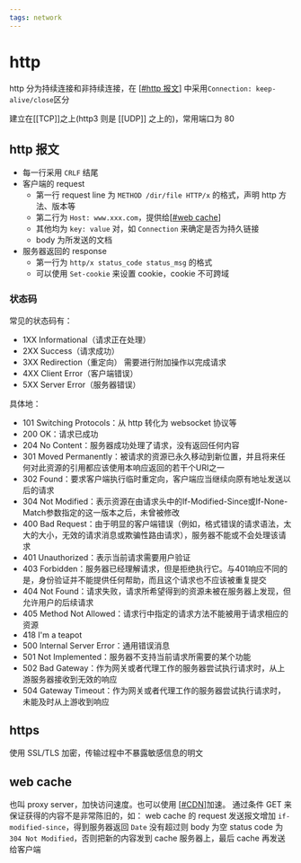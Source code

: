 ```yaml
---
tags: network
---
```

# http

http 分为持续连接和非持续连接，在 [[#http 报文]] 中采用`Connection: keep-alive/close`区分

建立在[[TCP]]之上(http3 则是 [[UDP]] 之上的)，常用端口为 80

## http 报文

- 每一行采用 `CRLF` 结尾
- 客户端的 request
  - 第一行 request line 为 `METHOD /dir/file HTTP/x` 的格式，声明 http 方法、版本等
  - 第二行为 `Host: www.xxx.com`，提供给[[#web cache]]
  - 其他均为 `key: value` 对，如 `Connection` 来确定是否为持久链接
  - body 为所发送的文档
- 服务器返回的 response
  - 第一行为 `http/x status_code status_msg` 的格式
  - 可以使用 `Set-cookie` 来设置 cookie，cookie 不可跨域

### 状态码

常见的状态码有：

- 1XX Informational（请求正在处理）
- 2XX Success（请求成功）
- 3XX Redirection（重定向） 需要进行附加操作以完成请求
- 4XX Client Error（客户端错误）
- 5XX Server Error（服务器错误）

具体地：

- 101 Switching Protocols：从 http 转化为 websocket 协议等
- 200 OK：请求已成功
- 204 No Content：服务器成功处理了请求，没有返回任何内容
- 301 Moved Permanently：被请求的资源已永久移动到新位置，并且将来任何对此资源的引用都应该使用本响应返回的若干个URI之一
- 302 Found：要求客户端执行临时重定向，客户端应当继续向原有地址发送以后的请求
- 304 Not Modified：表示资源在由请求头中的If-Modified-Since或If-None-Match参数指定的这一版本之后，未曾被修改
- 400 Bad Request：由于明显的客户端错误（例如，格式错误的请求语法，太大的大小，无效的请求消息或欺骗性路由请求），服务器不能或不会处理该请求
- 401 Unauthorized：表示当前请求需要用户验证
- 403 Forbidden：服务器已经理解请求，但是拒绝执行它。与401响应不同的是，身份验证并不能提供任何帮助，而且这个请求也不应该被重复提交
- 404 Not Found：请求失败，请求所希望得到的资源未被在服务器上发现，但允许用户的后续请求
- 405 Method Not Allowed：请求行中指定的请求方法不能被用于请求相应的资源
- 418 I'm a teapot
- 500 Internal Server Error：通用错误消息
- 501 Not Implemented：服务器不支持当前请求所需要的某个功能
- 502 Bad Gateway：作为网关或者代理工作的服务器尝试执行请求时，从上游服务器接收到无效的响应
- 504 Gateway Timeout：作为网关或者代理工作的服务器尝试执行请求时，未能及时从上游收到响应

## https

使用 SSL/TLS 加密，传输过程中不暴露敏感信息的明文

## web cache

也叫 proxy server，加快访问速度。也可以使用 [[#CDN]]加速。
通过条件 GET 来保证获得的内容不是非常陈旧的，如：
web cache 的 request 发送报文增加 `if-modified-since`，得到服务器返回 `Date` 没有超过则 body 为空 status code 为 `304 Not Modified`，否则把新的内容发到 cache 服务器上，最后 cache 再发送给客户端

[//begin]: # "Autogenerated link references for markdown compatibility"
[#http 报文]: http.md "http"
[#web cache]: http.md "http"
[#CDN]: http.md "http"
[//end]: # "Autogenerated link references"
